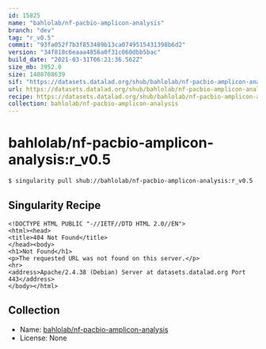 ```yaml
---
id: 15825
name: "bahlolab/nf-pacbio-amplicon-analysis"
branch: "dev"
tag: "r_v0.5"
commit: "93fa052f7b3f853489b13ca0749515431398b6d2"
version: "34f818c6eaaa4856a0f31c060dbb5bac"
build_date: "2021-03-31T06:21:36.562Z"
size_mb: 3952.0
size: 1408708639
sif: "https://datasets.datalad.org/shub/bahlolab/nf-pacbio-amplicon-analysis/r_v0.5/2021-03-31-93fa052f-34f818c6/34f818c6eaaa4856a0f31c060dbb5bac.sif"
url: https://datasets.datalad.org/shub/bahlolab/nf-pacbio-amplicon-analysis/r_v0.5/2021-03-31-93fa052f-34f818c6/
recipe: https://datasets.datalad.org/shub/bahlolab/nf-pacbio-amplicon-analysis/r_v0.5/2021-03-31-93fa052f-34f818c6/Singularity
collection: bahlolab/nf-pacbio-amplicon-analysis
---
```


# bahlolab/nf-pacbio-amplicon-analysis:r_v0.5

```bash
$ singularity pull shub://bahlolab/nf-pacbio-amplicon-analysis:r_v0.5
```

## Singularity Recipe

```singularity
<!DOCTYPE HTML PUBLIC "-//IETF//DTD HTML 2.0//EN">
<html><head>
<title>404 Not Found</title>
</head><body>
<h1>Not Found</h1>
<p>The requested URL was not found on this server.</p>
<hr>
<address>Apache/2.4.38 (Debian) Server at datasets.datalad.org Port 443</address>
</body></html>
```

## Collection

 - Name: [bahlolab/nf-pacbio-amplicon-analysis](https://github.com/bahlolab/nf-pacbio-amplicon-analysis)
 - License: None

